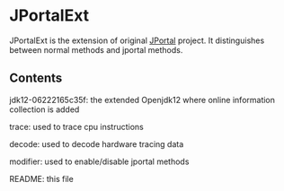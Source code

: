# JPortalExt

​JPortalExt is the extension of original [JPortal](https://github.com/JPortal-system/system) project. It distinguishes between normal methods and jportal methods.

## Contents

​jdk12-06222165c35f:           the extended Openjdk12 where online information collection is added

​trace:                                       used to trace cpu instructions

​decode:                      used to decode hardware tracing data

modifier:                   used to enable/disable jportal methods

​README:                                 this file
